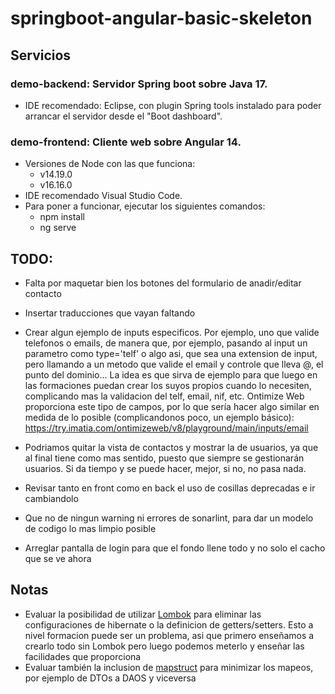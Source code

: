 # springboot-angular-basic-skeleton

## Servicios
### demo-backend: Servidor Spring boot sobre Java 17. 
- IDE recomendado: Eclipse, con plugin Spring tools instalado para poder arrancar el servidor desde el "Boot dashboard". 

### demo-frontend: Cliente web sobre Angular 14. 
- Versiones de Node con las que funciona: 
  - v14.19.0
  - v16.16.0
- IDE recomendado Visual Studio Code.
- Para poner a funcionar, ejecutar los siguientes comandos:
	- npm install
	- ng serve

## TODO:

- Falta por maquetar bien los botones del formulario de anadir/editar contacto
- Insertar traducciones que vayan faltando
- Crear algun ejemplo de inputs especificos. Por ejemplo, uno que valide telefonos o emails, de manera que, por ejemplo, pasando al input un parametro como type='telf' o algo asi, que sea una extension de input, pero llamando a un metodo que valide el email y controle que lleva @, el punto del dominio... La idea es que sirva de ejemplo para que luego en las formaciones puedan crear los suyos propios cuando lo necesiten, complicando mas la validacion del telf, email, nif, etc. Ontimize Web proporciona este tipo de campos, por lo que sería hacer algo similar en medida de lo posible (complicandonos poco, un ejemplo básico): https://try.imatia.com/ontimizeweb/v8/playground/main/inputs/email
- Podriamos quitar la vista de contactos y mostrar la de usuarios, ya que al final tiene como mas sentido, puesto que siempre se gestionarán usuarios. Si da tiempo y se puede hacer, mejor, si no, no pasa nada.

- Revisar tanto en front como en back el uso de cosillas deprecadas e ir cambiandolo
- Que no de ningun warning ni errores de sonarlint, para dar un modelo de codigo lo mas limpio posible
- Arreglar pantalla de login para que el fondo llene todo y no solo el cacho que se ve ahora

## Notas

- Evaluar la posibilidad de utilizar [Lombok](https://projectlombok.org/) para eliminar las configuraciones de hibernate o la definicion de getters/setters. Esto a nivel formacion puede ser un problema, asi que primero enseñamos a crearlo todo sin Lombok pero luego podemos meterlo y enseñar las facilidades que proporciona
- Evaluar también la inclusion de [mapstruct](https://mapstruct.org/) para minimizar los mapeos, por ejemplo de DTOs a DAOS y viceversa

